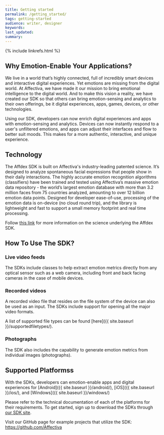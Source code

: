 ```yaml
---
title: Getting started
permalink: /getting_started/
tags: getting-started
audience: writer, designer
keywords: 
last_updated: 
summary: 
---
```

{% include linkrefs.html %} 

## Why Emotion-Enable Your Applications?

We live in a world that’s highly connected, full of incredibly smart devices and interactive digital experiences.  Yet emotions are missing from the digital world.  At Affectiva, we have made it our mission to bring emotional intelligence to the digital world. And to make this vision a reality, we have created our SDK so that others can bring emotion-sensing and analytics to their own offerings, be it digital experiences, apps, games, devices, or other technologies.

Using our SDK, developers can now enrich digital experiences and apps with emotion-sensing and analytics.  Devices can now instantly respond to a user's unfiltered emotions, and apps can adjust their interfaces and flow to better suit moods. This makes for a more authentic, interactive, and unique experience.

## Technology

The Affdex SDK is built on Affectiva's industry-leading patented science. It’s designed to analyze spontaneous facial expressions that people show in their daily interactions.  The highly accurate emotion recognition algorithms (classifiers) have been trained and tested using Affectiva’s massive emotion data repository - the world’s largest emotion database with more than 3.2 million faces from 75 countries analyzed, amounting to over 12 billion emotion data points. Designed for developer ease-of-use, processing of the emotion data is on-device (no cloud round trip), and the library is lightweight and fast to support a small memory footprint and real time processing.

Follow <a href=http://www.affdex.com/clients/affdex-resources/ target=_blank>this link</a> for more information on the science underlying the Affdex SDK.

## How To Use The SDK?

### Live video feeds

The SDKs include classes to help extract emotion metrics directly from any optical sensor such as a web camera, including front and back facing cameras in the case of mobile devices.

### Recorded videos

A recorded video file that resides on the file system of the device can also be used as an input. The SDKs include support for opening all the major video formats.

A list of supported file types can be found [here]({{ site.baseurl }}/supportedfiletypes/).

### Photographs

The SDK also includes the capability to generate emotion metrics from individual images (photographs). 

## Supported Platformss

With the SDKs, developers can emotion-enable apps and digital experiences for [Android]({{ site.baseurl }}/android/), [iOS]({{ site.baseurl }}/ios/), and [Windows]({{ site.baseurl }}/windows/) 

Please refer to the technical documentation of each of the platforms for their requirements. To get started, sign up to download the SDKs through <a href="http://www.affectiva.com/solutions/apis-sdks/" target=_blank>our SDK site</a>.


Visit our GitHub page for example projects that utilize the SDK: <a href=https://github.com/Affectiva target=_blank>https://github.com/Affectiva</a>